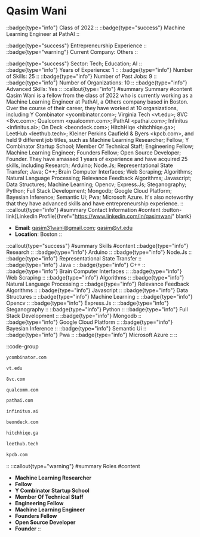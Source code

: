 # Qasim Wani
::badge{type="info"}
Class of 2022
::
::badge{type="success"}
Machine Learning Engineer at PathAI
::

::badge{type="success"}
Entrepreneurship Experience
::
::badge{type="warning"}
Current Company: Others
::

::badge{type="success"}
Sector: Tech; Education; AI
::
::badge{type="info"}
Years of Experience: 1
::
::badge{type="info"}
Number of Skills: 25
::
::badge{type="info"}
Number of Past Jobs: 9
::
::badge{type="info"}
Number of Organizations: 10
::
::badge{type="info"}
Advanced Skills: Yes
::
::callout{type="info"}
#summary
Summary
#content
Qasim Wani is a fellow from the class of 2022 who is currently working as a Machine Learning Engineer at PathAI, a Others company based in Boston. Over the course of their career, they have worked at 10 organizations, including Y Combinator <ycombinator.com>; Virginia Tech <vt.edu>; 8VC <8vc.com>; Qualcomm <qualcomm.com>; PathAI <pathai.com>; Infinitus <infinitus.ai>; On Deck <beondeck.com>; HitchHiqe <hitchhiqe.ga>; LeetHub <leethub.tech>; Kleiner Perkins Caufield & Byers <kpcb.com>, and held 9 different job titles, such as Machine Learning Researcher; Fellow; Y Combinator Startup School; Member Of Technical Staff; Engineering Fellow; Machine Learning Engineer; Founders Fellow; Open Source Developer; Founder. They have amassed 1 years of experience and have acquired 25 skills, including Research; Arduino; Node.Js; Representational State Transfer; Java; C++; Brain Computer Interfaces; Web Scraping; Algorithms; Natural Language Processing; Relevance Feedback Algorithms; Javascript; Data Structures; Machine Learning; Opencv; Express.Js; Steganography; Python; Full Stack Development; Mongodb; Google Cloud Platform; Bayesian Inference; Semantic Ui; Pwa; Microsoft Azure. It's also noteworthy that they have advanced skills and have entrepreneurship experience.
::
::callout{type="info"}
#summary
Contact Information
#content
:button-link[LinkedIn Profile]{href="https://www.linkedin.com/in/qasimwani" blank}
- **Email**: qasim31wani@gmail.com; qasim@vt.edu
- **Location**: Boston
::

::callout{type="success"}
#summary
Skills
#content
::badge{type="info"}
Research
::
::badge{type="info"}
Arduino
::
::badge{type="info"}
Node.Js
::
::badge{type="info"}
Representational State Transfer
::
::badge{type="info"}
Java
::
::badge{type="info"}
C++
::
::badge{type="info"}
Brain Computer Interfaces
::
::badge{type="info"}
Web Scraping
::
::badge{type="info"}
Algorithms
::
::badge{type="info"}
Natural Language Processing
::
::badge{type="info"}
Relevance Feedback Algorithms
::
::badge{type="info"}
Javascript
::
::badge{type="info"}
Data Structures
::
::badge{type="info"}
Machine Learning
::
::badge{type="info"}
Opencv
::
::badge{type="info"}
Express.Js
::
::badge{type="info"}
Steganography
::
::badge{type="info"}
Python
::
::badge{type="info"}
Full Stack Development
::
::badge{type="info"}
Mongodb
::
::badge{type="info"}
Google Cloud Platform
::
::badge{type="info"}
Bayesian Inference
::
::badge{type="info"}
Semantic Ui
::
::badge{type="info"}
Pwa
::
::badge{type="info"}
Microsoft Azure
::
::

::code-group
```bash [Y Combinator]
ycombinator.com
```
```bash [Virginia Tech]
vt.edu
```
```bash [8VC]
8vc.com
```
```bash [Qualcomm]
qualcomm.com
```
```bash [PathAI]
pathai.com
```
```bash [Infinitus]
infinitus.ai
```
```bash [On Deck]
beondeck.com
```
```bash [HitchHiqe]
hitchhiqe.ga
```
```bash [LeetHub]
leethub.tech
```
```bash [Kleiner Perkins Caufield & Byers]
kpcb.com
```
::
::callout{type="warning"}
#summary
Roles
#content
- **Machine Learning Researcher**
- **Fellow**
- **Y Combinator Startup School**
- **Member Of Technical Staff**
- **Engineering Fellow**
- **Machine Learning Engineer**
- **Founders Fellow**
- **Open Source Developer**
- **Founder**
::

